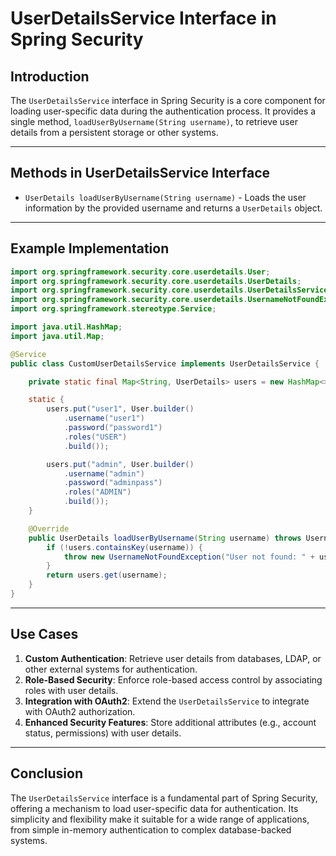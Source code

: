 # UserDetailsService Interface in Spring Security

## Introduction
The `UserDetailsService` interface in Spring Security is a core component for loading user-specific data during the authentication process. It provides a single method, `loadUserByUsername(String username)`, to retrieve user details from a persistent storage or other systems.

---

## Methods in UserDetailsService Interface

- `UserDetails loadUserByUsername(String username)` - Loads the user information by the provided username and returns a `UserDetails` object.

---

## Example Implementation
```java
import org.springframework.security.core.userdetails.User;
import org.springframework.security.core.userdetails.UserDetails;
import org.springframework.security.core.userdetails.UserDetailsService;
import org.springframework.security.core.userdetails.UsernameNotFoundException;
import org.springframework.stereotype.Service;

import java.util.HashMap;
import java.util.Map;

@Service
public class CustomUserDetailsService implements UserDetailsService {

    private static final Map<String, UserDetails> users = new HashMap<>();

    static {
        users.put("user1", User.builder()
            .username("user1")
            .password("password1")
            .roles("USER")
            .build());

        users.put("admin", User.builder()
            .username("admin")
            .password("adminpass")
            .roles("ADMIN")
            .build());
    }

    @Override
    public UserDetails loadUserByUsername(String username) throws UsernameNotFoundException {
        if (!users.containsKey(username)) {
            throw new UsernameNotFoundException("User not found: " + username);
        }
        return users.get(username);
    }
}
```

---

## Use Cases

1. **Custom Authentication**: Retrieve user details from databases, LDAP, or other external systems for authentication.
2. **Role-Based Security**: Enforce role-based access control by associating roles with user details.
3. **Integration with OAuth2**: Extend the `UserDetailsService` to integrate with OAuth2 authorization.
4. **Enhanced Security Features**: Store additional attributes (e.g., account status, permissions) with user details.

---

## Conclusion
The `UserDetailsService` interface is a fundamental part of Spring Security, offering a mechanism to load user-specific data for authentication. Its simplicity and flexibility make it suitable for a wide range of applications, from simple in-memory authentication to complex database-backed systems.
